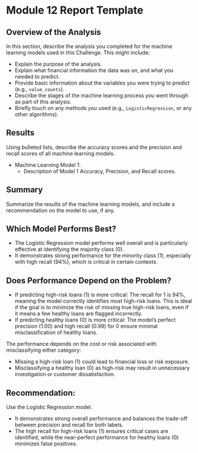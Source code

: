 # Module 12 Report Template

## Overview of the Analysis

In this section, describe the analysis you completed for the machine learning models used in this Challenge. This might include:

* Explain the purpose of the analysis.
* Explain what financial information the data was on, and what you needed to predict.
* Provide basic information about the variables you were trying to predict (e.g., `value_counts`).
* Describe the stages of the machine learning process you went through as part of this analysis.
* Briefly touch on any methods you used (e.g., `LogisticRegression`, or any other algorithms).

## Results

Using bulleted lists, describe the accuracy scores and the precision and recall scores of all machine learning models.

* Machine Learning Model 1:
    * Description of Model 1 Accuracy, Precision, and Recall scores.

## Summary
Summarize the results of the machine learning models, and include a recommendation on the model to use, if any.

## Which Model Performs Best?
* The Logistic Regression model performs well overall and is particularly effective at identifying the majority class (0).
* It demonstrates strong performance for the minority class (1), especially with high recall (94%), which is critical in certain contexts.

## Does Performance Depend on the Problem?
* If predicting high-risk loans (1) is more critical:
The recall for 1 is 94%, meaning the model correctly identifies most high-risk loans. This is ideal if the goal is to minimize the risk of missing true high-risk loans, even if it means a few healthy loans are flagged incorrectly.
* If predicting healthy loans (0) is more critical:
The model’s perfect precision (1.00) and high recall (0.99) for 0 ensure minimal misclassification of healthy loans.

The performance depends on the cost or risk associated with misclassifying either category:
* Missing a high-risk loan (1) could lead to financial loss or risk exposure.
* Misclassifying a healthy loan (0) as high-risk may result in unnecessary investigation or customer dissatisfaction.

## Recommendation:
Use the Logistic Regression model.
* It demonstrates strong overall performance and balances the trade-off between precision and recall for both labels.
* The high recall for high-risk loans (1) ensures critical cases are identified, while the near-perfect performance for healthy loans (0) minimizes false positives.
